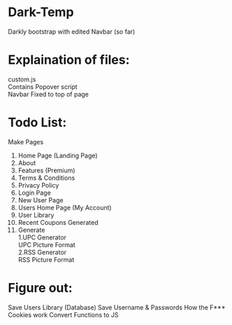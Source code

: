 # Dark-Temp
Darkly bootstrap with edited Navbar (so far)

# Explaination of files:

  custom.js  
  Contains Popover script  
  Navbar Fixed to top of page  

# Todo List:  
Make Pages  
1. Home Page (Landing Page)  
2. About  
3. Features (Premium)  
4. Terms & Conditions  
5. Privacy Policy  
6. Login Page  
7. New User Page  
8. Users Home Page (My Account)  
9. User Library  
10. Recent Coupons Generated  
11. Generate  
1.UPC Generator  
UPC Picture Format  
2.RSS Generator  
RSS Picture Format  
# Figure out:  
Save Users Library (Database)
Save Username & Passwords
How the F*** Cookies work
Convert Functions to JS

